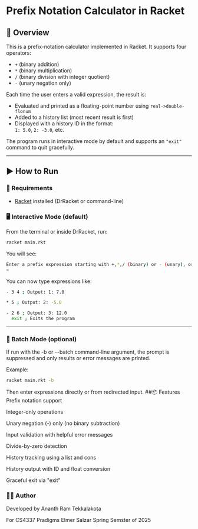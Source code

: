# Prefix Notation Calculator in Racket

## 📘 Overview

This is a prefix-notation calculator implemented in Racket. It supports four operators:

- `+` (binary addition)
- `*` (binary multiplication)
- `/` (binary division with integer quotient)
- `-` (unary negation only)

Each time the user enters a valid expression, the result is:

- Evaluated and printed as a floating-point number using `real->double-flonum`
- Added to a history list (most recent result is first)
- Displayed with a history ID in the format:  
  `1: 5.0`, `2: -3.0`, etc.

The program runs in interactive mode by default and supports an `"exit"` command to quit gracefully.

---

## ▶️ How to Run

### 🔧 Requirements

- [Racket](https://racket-lang.org/) installed (DrRacket or command-line)

### 🖥️ Interactive Mode (default)

From the terminal or inside DrRacket, run:

```bash
racket main.rkt
```

You will see:

```bash
Enter a prefix expression starting with +,*,/ (binary) or - (unary), or type 'exit' to quit:
>
```

You can now type expressions like:

```bash
- 3 4 ; Output: 1: 7.0

* 5 ; Output: 2: -5.0

- 2 6 ; Output: 3: 12.0
  exit ; Exits the program

```

---

### 📂 Batch Mode (optional)

If run with the -b or --batch command-line argument, the prompt is suppressed and only results or error messages are printed.

Example:

```bash
racket main.rkt -b

```

Then enter expressions directly or from redirected input.
##📦 Features
Prefix notation support

Integer-only operations

Unary negation (-) only (no binary subtraction)

Input validation with helpful error messages

Divide-by-zero detection

History tracking using a list and cons

History output with ID and float conversion

Graceful exit via "exit"

### 👨‍💻 Author

Developed by Ananth Ram Tekkalakota

For CS4337 Pradigms Elmer Salzar Spring Semster of 2025
